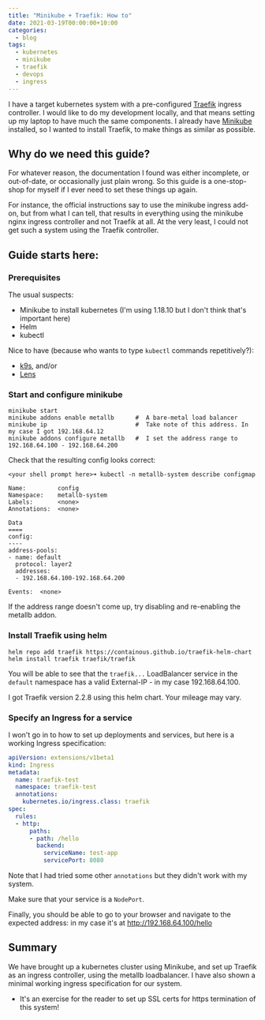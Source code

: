 ```yaml
---
title: "Minikube + Traefik: How to"
date: 2021-03-19T00:00:00+10:00
categories:
  - blog
tags:
  - kubernetes
  - minikube
  - traefik
  - devops
  - ingress
---
```


I have a target kubernetes system with a pre-configured [Traefik](https://traefik.io) 
ingress controller.
I would like to do my development locally, and that means setting up my laptop to have much 
the same components. I already have
[Minikube](https://minikube.io) installed, so I wanted to install Traefik, to make things
as similar as possible.

## Why do we need this guide?

For whatever reason, the documentation I found was either incomplete, or out-of-date, or 
occasionally just plain wrong. So 
this guide is a one-stop-shop for myself if I ever need to set these things up again.

For instance, the official instructions say to use the minikube ingress add-on, but from what 
I can tell, that results in everything using the minikube nginx ingress controller and not
Traefik at all. At the very least, I could not get such a system using the Traefik controller.

## Guide starts here:

### Prerequisites

The usual suspects:
* Minikube to install kubernetes (I'm using 1.18.10 but I don't think that's important here)
* Helm
* kubectl

Nice to have (because who wants to type `kubectl` commands repetitively?):
* [k9s](https://k9scli.io), and/or
* [Lens](https://k8slens.dev)

### Start and configure minikube
```shell
minikube start
minikube addons enable metallb      #  A bare-metal load balancer
minikube ip                         #  Take note of this address. In my case I got 192.168.64.12
minikube addons configure metallb   #  I set the address range to 192.168.64.100 - 192.168.64.200 
```

Check that the resulting config looks correct:
```shell
<your shell prompt here>➜ kubectl -n metallb-system describe configmap

Name:         config
Namespace:    metallb-system
Labels:       <none>
Annotations:  <none>

Data
====
config:
----
address-pools:
- name: default
  protocol: layer2
  addresses:
  - 192.168.64.100-192.168.64.200

Events:  <none>
```
If the address range doesn't come up, try disabling and re-enabling the metallb addon.

### Install Traefik using helm
```shell
helm repo add traefik https://containous.github.io/traefik-helm-chart
helm install traefik traefik/traefik
```
You will be able to see that the `traefik...` LoadBalancer service in the `default` namespace
has a valid External-IP - in my case 192.168.64.100.

I got Traefik version 2.2.8 using this helm chart. Your mileage may vary.

### Specify an Ingress for a service
I won't go in to how to set up deployments and services, but here is a working Ingress
specification:
```yaml
apiVersion: extensions/v1beta1
kind: Ingress
metadata:
  name: traefik-test
  namespace: traefik-test
  annotations:
    kubernetes.io/ingress.class: traefik
spec:
  rules:
  - http:
      paths:
      - path: /hello
        backend:
          serviceName: test-app
          servicePort: 8080
```
Note that I had tried some other `annotations` but they didn't work with my system.

Make sure that your service is a `NodePort`.

Finally, you should be able to go to your browser and navigate to the expected address:
in my case it's at http://192.168.64.100/hello

## Summary

We have brought up a kubernetes cluster using Minikube, and set up Traefik as an 
ingress controller, using the metallb loadbalancer. I have also shown a minimal
working ingress specification for our system.

* It's an exercise for the reader to set up SSL certs for https termination of this system!
